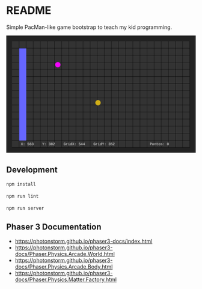# README

Simple PacMan-like game bootstrap to teach my kid programming.

![Game Screenshot](https://github.com/gbaptista/pacman-bootstrap/blob/main/imagens/screenshot.png)

## Development

```
npm install

npm run lint

npm run server
```

## Phaser 3 Documentation

- https://photonstorm.github.io/phaser3-docs/index.html
- https://photonstorm.github.io/phaser3-docs/Phaser.Physics.Arcade.World.html
- https://photonstorm.github.io/phaser3-docs/Phaser.Physics.Arcade.Body.html
- https://photonstorm.github.io/phaser3-docs/Phaser.Physics.Matter.Factory.html
